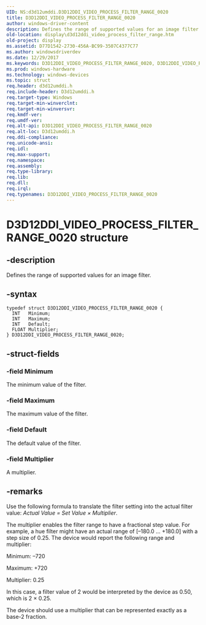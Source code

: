 ```yaml
---
UID: NS:d3d12umddi.D3D12DDI_VIDEO_PROCESS_FILTER_RANGE_0020
title: D3D12DDI_VIDEO_PROCESS_FILTER_RANGE_0020
author: windows-driver-content
description: Defines the range of supported values for an image filter.
old-location: display\d3d12ddi_video_process_filter_range.htm
old-project: display
ms.assetid: D77D1542-2730-456A-BC99-3507C4377C77
ms.author: windowsdriverdev
ms.date: 12/29/2017
ms.keywords: D3D12DDI_VIDEO_PROCESS_FILTER_RANGE_0020, D3D12DDI_VIDEO_PROCESS_FILTER_RANGE_0020
ms.prod: windows-hardware
ms.technology: windows-devices
ms.topic: struct
req.header: d3d12umddi.h
req.include-header: D3d12umddi.h
req.target-type: Windows
req.target-min-winverclnt: 
req.target-min-winversvr: 
req.kmdf-ver: 
req.umdf-ver: 
req.alt-api: D3D12DDI_VIDEO_PROCESS_FILTER_RANGE_0020
req.alt-loc: D3d12umddi.h
req.ddi-compliance: 
req.unicode-ansi: 
req.idl: 
req.max-support: 
req.namespace: 
req.assembly: 
req.type-library: 
req.lib: 
req.dll: 
req.irql: 
req.typenames: D3D12DDI_VIDEO_PROCESS_FILTER_RANGE_0020
---
```


# D3D12DDI_VIDEO_PROCESS_FILTER_RANGE_0020 structure



## -description
Defines the range of supported values for an image filter.



## -syntax

````
typedef struct D3D12DDI_VIDEO_PROCESS_FILTER_RANGE_0020 {
  INT   Minimum;
  INT   Maximum;
  INT   Default;
  FLOAT Multiplier;
} D3D12DDI_VIDEO_PROCESS_FILTER_RANGE_0020;
````


## -struct-fields

### -field Minimum

The minimum value of the filter. 


### -field Maximum

The maximum value of the filter. 


### -field Default

The default value of the filter. 


### -field Multiplier

A multiplier. 


## -remarks
Use the following formula to translate the filter setting into the actual filter value: <i>Actual Value = Set Value × Multiplier</i>.

The multiplier enables the filter range to have a fractional step value.
For example, a hue filter might have an actual range of [–180.0 ... +180.0] with a step size of 0.25. The device would report the following range and multiplier:


Minimum: –720

Maximum: +720

Multiplier: 0.25

In this case, a filter value of 2 would be interpreted by the device as 0.50, which is 2 × 0.25.

The device should use a multiplier that can be represented exactly as a base-2 fraction.</p>